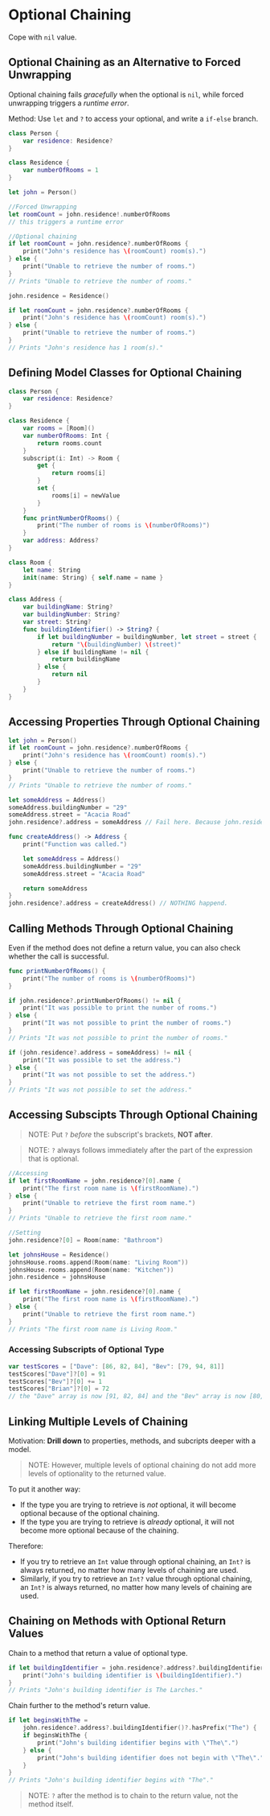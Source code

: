 # Optional Chaining

Cope with `nil` value.

## Optional Chaining as an Alternative to Forced Unwrapping

Optional chaining fails _gracefully_ when the optional is `nil`, while forced unwrapping triggers a _runtime error_.

Method: Use `let` and `?` to access your optional, and write a `if-else` branch.

```swift
class Person {
    var residence: Residence?
}

class Residence {
    var numberOfRooms = 1
}

let john = Person()

//Forced Unwrapping
let roomCount = john.residence!.numberOfRooms
// this triggers a runtime error

//Optional chaining
if let roomCount = john.residence?.numberOfRooms {
    print("John's residence has \(roomCount) room(s).")
} else {
    print("Unable to retrieve the number of rooms.")
}
// Prints "Unable to retrieve the number of rooms."

john.residence = Residence()

if let roomCount = john.residence?.numberOfRooms {
    print("John's residence has \(roomCount) room(s).")
} else {
    print("Unable to retrieve the number of rooms.")
}
// Prints "John's residence has 1 room(s)."

```

## Defining Model Classes for Optional Chaining

```swift
class Person {
    var residence: Residence?
}

class Residence {
    var rooms = [Room]()
    var numberOfRooms: Int {
        return rooms.count
    }
    subscript(i: Int) -> Room {
        get {
            return rooms[i]
        }
        set {
            rooms[i] = newValue
        }
    }
    func printNumberOfRooms() {
        print("The number of rooms is \(numberOfRooms)")
    }
    var address: Address?
}

class Room {
    let name: String
    init(name: String) { self.name = name }
}

class Address {
    var buildingName: String?
    var buildingNumber: String?
    var street: String?
    func buildingIdentifier() -> String? {
        if let buildingNumber = buildingNumber, let street = street {
            return "\(buildingNumber) \(street)"
        } else if buildingName != nil {
            return buildingName
        } else {
            return nil
        }
    }
}
```

## Accessing Properties Through Optional Chaining

```swift
let john = Person()
if let roomCount = john.residence?.numberOfRooms {
    print("John's residence has \(roomCount) room(s).")
} else {
    print("Unable to retrieve the number of rooms.")
}
// Prints "Unable to retrieve the number of rooms."

let someAddress = Address()
someAddress.buildingNumber = "29"
someAddress.street = "Acacia Road"
john.residence?.address = someAddress // Fail here. Because john.residence is nil now.

func createAddress() -> Address {
    print("Function was called.")

    let someAddress = Address()
    someAddress.buildingNumber = "29"
    someAddress.street = "Acacia Road"

    return someAddress
}
john.residence?.address = createAddress() // NOTHING happend.
```

## Calling Methods Through Optional Chaining

Even if the method does not define a return value, you can also check whether the call is successful.

```swift
func printNumberOfRooms() {
    print("The number of rooms is \(numberOfRooms)")
}

if john.residence?.printNumberOfRooms() != nil {
    print("It was possible to print the number of rooms.")
} else {
    print("It was not possible to print the number of rooms.")
}
// Prints "It was not possible to print the number of rooms."

if (john.residence?.address = someAddress) != nil {
    print("It was possible to set the address.")
} else {
    print("It was not possible to set the address.")
}
// Prints "It was not possible to set the address."
```

## Accessing Subscipts Through Optional Chaining

> NOTE: Put `?` _before_ the subscript's brackets, **NOT after**.

> NOTE: `?` always follows immediately after the part of the expression that is optional.

```swift
//Accessing
if let firstRoomName = john.residence?[0].name {
    print("The first room name is \(firstRoomName).")
} else {
    print("Unable to retrieve the first room name.")
}
// Prints "Unable to retrieve the first room name."

//Setting
john.residence?[0] = Room(name: "Bathroom")

let johnsHouse = Residence()
johnsHouse.rooms.append(Room(name: "Living Room"))
johnsHouse.rooms.append(Room(name: "Kitchen"))
john.residence = johnsHouse

if let firstRoomName = john.residence?[0].name {
    print("The first room name is \(firstRoomName).")
} else {
    print("Unable to retrieve the first room name.")
}
// Prints "The first room name is Living Room."
```

### Accessing Subscripts of Optional Type

```swift
var testScores = ["Dave": [86, 82, 84], "Bev": [79, 94, 81]]
testScores["Dave"]?[0] = 91
testScores["Bev"]?[0] += 1
testScores["Brian"]?[0] = 72
// the "Dave" array is now [91, 82, 84] and the "Bev" array is now [80, 94, 81]
```

## Linking Multiple Levels of Chaining

Motivation: **Drill down** to properties, methods, and subcripts deeper with a model.

> NOTE: However, multiple levels of optional chaining do not add more levels of optionality to the returned value.

To put it another way:

- If the type you are trying to retrieve is _not_ optional, it will become optional because of the optional chaining.
- If the type you are trying to retrieve is _already_ optional, it will not become more optional because of the chaining.

Therefore:

- If you try to retrieve an `Int` value through optional chaining, an `Int?` is always returned, no matter how many levels of chaining are used.
- Similarly, if you try to retrieve an `Int?` value through optional chaining, an `Int?` is always returned, no matter how many levels of chaining are used.

## Chaining on Methods with Optional Return Values

Chain to a method that return a value of optional type.
```swift
if let buildingIdentifier = john.residence?.address?.buildingIdentifier() {
    print("John's building identifier is \(buildingIdentifier).")
}
// Prints "John's building identifier is The Larches."
```

Chain further to the method's return value.
```swift
if let beginsWithThe =
    john.residence?.address?.buildingIdentifier()?.hasPrefix("The") {
    if beginsWithThe {
        print("John's building identifier begins with \"The\".")
    } else {
        print("John's building identifier does not begin with \"The\".")
    }
}
// Prints "John's building identifier begins with "The"."
```

> NOTE: `?` after the method is to chain to the return value, not the method itself.







